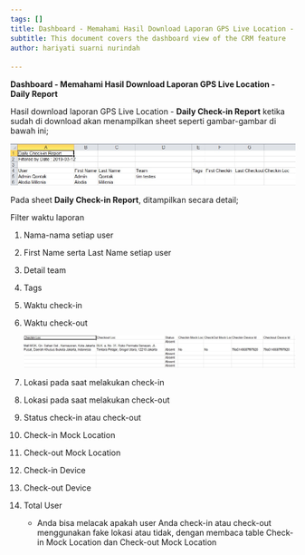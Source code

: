 ```yaml
---
tags: []
title: Dashboard - Memahami Hasil Download Laporan GPS Live Location - Daily Report
subtitle: This document covers the dashboard view of the CRM feature
author: hariyati suarni nurindah

---
```

**Dashboard - Memahami Hasil Download Laporan GPS Live Location - Daily Report**

Hasil download laporan GPS Live Location - **Daily Check-in Report** ketika sudah di download akan menampilkan sheet seperti gambar-gambar di bawah ini;

![](/uploads/1-2.jpg)

Pada sheet **Daily Check-in Report**, ditampilkan secara detail;

Filter waktu laporan

 1. Nama-nama setiap user
 2. First Name serta Last Name setiap user
 3. Detail team
 4. Tags
 5. Waktu check-in
 6. Waktu check-out

    ![](/uploads/2-1.jpg)
 7. Lokasi pada saat melakukan check-in
 8. Lokasi pada saat melakukan check-out
 9. Status check-in atau check-out
10. Check-in Mock Location
11. Check-out Mock Location
12. Check-in Device
13. Check-out Device
14. Total User
    * Anda bisa melacak apakah user Anda check-in atau check-out menggunakan fake lokasi atau tidak, dengan membaca table Check-in Mock Location dan Check-out Mock Location